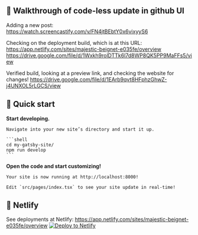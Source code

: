 ## 🚀 Walkthrough of code-less update in github UI 
Adding a new post: https://watch.screencastify.com/v/FN4jtBEbtY0x6vixyyS6

Checking on the deployment build, which is at this URL: https://app.netlify.com/sites/majestic-beignet-e035fe/overview
https://drive.google.com/file/d/1Wxkh9rolDTTk6l7d8WP8QK5PP9MaFFs5/view

Verified build, looking at a preview link, and checking the website for changes!
https://drive.google.com/file/d/1EArb9qvt8HFphzGhwZ-j4UNXOL5rLGCS/view

## 🚀 Quick start

 **Start developing.**

    Navigate into your new site’s directory and start it up.

    ```shell
    cd my-gatsby-site/
    npm run develop
    ```

 **Open the code and start customizing!**

    Your site is now running at http://localhost:8000!

    Edit `src/pages/index.tsx` to see your site update in real-time!

## 🚀 Netlify

See deployments at Netlify: https://app.netlify.com/sites/majestic-beignet-e035fe/overview 
[<img src="https://www.netlify.com/img/deploy/button.svg" alt="Deploy to Netlify" />](https://app.netlify.com/start/deploy?repository=https://github.com/gatsbyjs/gatsby-starter-minimal-ts)
